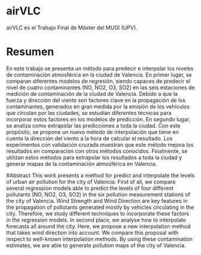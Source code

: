 # airVLC
airVLC es el Trabajo Final de Máster del MUGI (UPV).

# Resumen
En este trabajo se presenta un método para predecir e interpolar los niveles de contaminación atmosférica en la ciudad de Valencia. En primer lugar, se comparan diferentes modelos de regresión, siendo capaces de predecir el nivel de cuatro contaminantes (NO, NO2, O3, SO2) en las seis estaciones de medición de contaminación de la ciudad de Valencia. Debido a que la fuerza y dirección del viento son factores clave en la propagación de los contaminantes, generados en gran medida por la emisión de los vehículos que circulan por las ciudades, se estudian diferentes técnicas para incorporar estos factores en los modelos de predicción. En segundo lugar, se analiza como extrapolar  las predicciones a toda la ciudad. Con este propósito, se propone un nuevo método de interpolación que tiene en cuenta la dirección del viento a la hora de calcular el resultado. Los experimentos con validación cruzada muestran que este método mejora los resultados en comparación con otros métodos conocidos. Finalmente, se utilizan estos métodos para extrapolar los resultados a toda la ciudad y generar mapas de la contaminación atmosférica en Valencia.

#Abstract
This work presents a method for predict and interpolate the levels of urban air pollution for the city of Valencia. First of all, we compare several regression models able to predict the levels of four different pollutants (NO, NO2, O3, SO2) in the six pollution measurement stations of the city of Valencia. Wind Strength and Wind Direction are key features in the propagation of pollutants generated mostly by vehicles circulating in the city. Therefore, we study different techniques to incorporate these factors in the regression models. In second place, we analyse how to interpolate forecasts all around the city. Here, we propose a new interpolation method that takes wind direction into account. We compare this proposal with respect to well-known interpolation methods. By using these contamination estimates, we are able to generate pollution maps of the city of Valencia.
